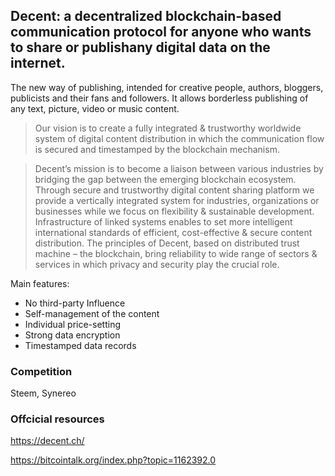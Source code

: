 ## Decent: a decentralized blockchain-based communication protocol for anyone who wants to share or publishany digital data on the internet.

The new way of publishing, intended for creative people, authors, bloggers, publicists and their fans and followers. It allows borderless publishing of any text, picture, video or music content.

> Our vision is to create a fully integrated & trustworthy worldwide system of digital content distribution
> in which the communication flow is secured and timestamped by the blockchain mechanism.

> Decent’s mission is to become a liaison between various industries by bridging the gap between the emerging blockchain ecosystem. Through secure and trustworthy digital content sharing platform we provide a vertically integrated system for industries, organizations or businesses while we focus on flexibility & sustainable development. Infrastructure of linked systems enables to set more intelligent international standards of efficient, cost-effective & secure content distribution. The principles of Decent, based on distributed trust machine – the blockchain, bring reliability to wide range of sectors & services in which privacy and security play the crucial role.

Main features:

- No third-party Influence
- Self-management of the content
- Individual price-setting
- Strong data encryption
- Timestamped data records

### Competition

Steem, Synereo

### Offcicial resources

https://decent.ch/

https://bitcointalk.org/index.php?topic=1162392.0